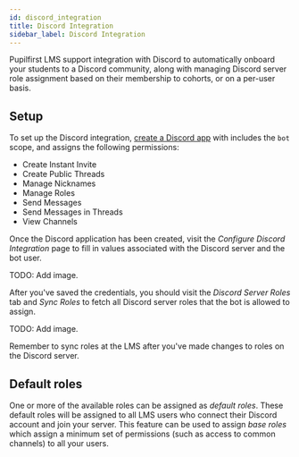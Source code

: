 ```yaml
---
id: discord_integration
title: Discord Integration
sidebar_label: Discord Integration
---
```


Pupilfirst LMS support integration with Discord to automatically onboard your students to a Discord community, along with managing Discord server role assignment based on their membership to cohorts, or on a per-user basis.

## Setup

To set up the Discord integration, [create a Discord app](https://discord.com/developers/docs/quick-start/getting-started) with includes the `bot` scope, and assigns the following permissions:

- Create Instant Invite
- Create Public Threads
- Manage Nicknames
- Manage Roles
- Send Messages
- Send Messages in Threads
- View Channels

Once the Discord application has been created, visit the _Configure Discord Integration_ page to fill in values associated with the Discord server and the bot user.

TODO: Add image.

After you've saved the credentials, you should visit the _Discord Server Roles_ tab and _Sync Roles_ to fetch all Discord server roles that the bot is allowed to assign.

TODO: Add image.

Remember to sync roles at the LMS after you've made changes to roles on the Discord server.

## Default roles

One or more of the available roles can be assigned as _default roles_. These default roles will be assigned to all LMS users who connect their Discord account and join your server. This feature can be used to assign _base roles_ which assign a minimum set of permissions (such as access to common channels) to all your users.

